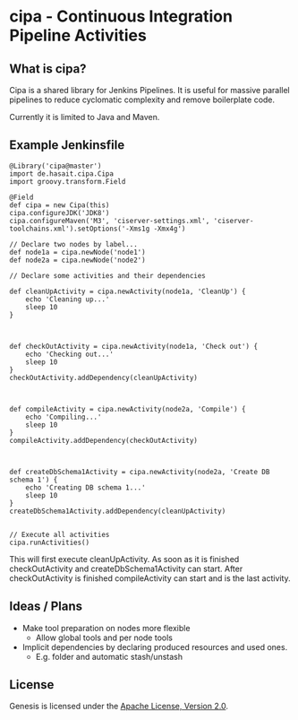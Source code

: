 # cipa - Continuous Integration Pipeline Activities

## What is cipa?
Cipa is a shared library for Jenkins Pipelines.
It is useful for massive parallel pipelines to reduce cyclomatic complexity and remove boilerplate code.

Currently it is limited to Java and Maven.


## Example Jenkinsfile


    @Library('cipa@master')
    import de.hasait.cipa.Cipa
    import groovy.transform.Field
    
    @Field
    def cipa = new Cipa(this)
    cipa.configureJDK('JDK8')
    cipa.configureMaven('M3', 'ciserver-settings.xml', 'ciserver-toolchains.xml').setOptions('-Xms1g -Xmx4g')
    
    // Declare two nodes by label...
    def node1a = cipa.newNode('node1')
    def node2a = cipa.newNode('node2')
    
    // Declare some activities and their dependencies
    
    def cleanUpActivity = cipa.newActivity(node1a, 'CleanUp') {
        echo 'Cleaning up...'
        sleep 10
    }
    
    
    
    def checkOutActivity = cipa.newActivity(node1a, 'Check out') {
        echo 'Checking out...'
        sleep 10
    }
    checkOutActivity.addDependency(cleanUpActivity)
    
    
    
    def compileActivity = cipa.newActivity(node2a, 'Compile') {
        echo 'Compiling...'
        sleep 10
    }
    compileActivity.addDependency(checkOutActivity)
    
    
    
    def createDbSchema1Activity = cipa.newActivity(node2a, 'Create DB schema 1') {
        echo 'Creating DB schema 1...'
        sleep 10
    }
    createDbSchema1Activity.addDependency(cleanUpActivity)
    
    
    // Execute all activities
    cipa.runActivities()

This will first execute cleanUpActivity.
As soon as it is finished checkOutActivity and createDbSchema1Activity can start.
After checkOutActivity is finished compileActivity can start and is the last activity.


## Ideas / Plans

* Make tool preparation on nodes more flexible
    * Allow global tools and per node tools
* Implicit dependencies by declaring produced resources and used ones.
    * E.g. folder and automatic stash/unstash


## License
Genesis is licensed under the [Apache License, Version 2.0](http://www.apache.org/licenses/LICENSE-2.0).
